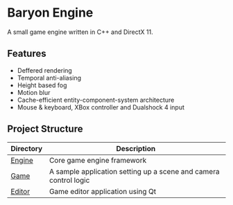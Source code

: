 # Baryon Engine
A small game engine written in C++ and DirectX 11.
## Features
* Deffered rendering
* Temporal anti-aliasing
* Height based fog
* Motion blur
* Cache-efficient entity-component-system architecture
* Mouse & keyboard, XBox controller and Dualshock 4 input

## Project Structure
|Directory                                                             |Description                                                            |
|----------------------------------------------------------------------|-----------------------------------------------------------------------|
|[Engine](Engine)                                                      |Core game engine framework                                             |
|[Game](Game)                                                          |A sample application setting up a scene and camera control logic       |
|[Editor](Editor)                                                      |Game editor application using Qt                                       |
